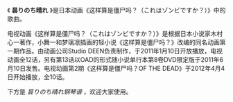 

《 **昙りのち晴れ** 》是日本动画《这样算是僵尸吗？（これはゾンビですか？）》中的歌曲。

电视动画《这样算是僵尸吗？（これはゾンビですか？）》是根据日本小说家木村心一著作，小舞一和梦璃凛插画的轻小说《这样算是僵尸吗？》改编的同名动画第一期作品。由动画公司Studio
DEEN负责制作，于2011年1月10日开放播放，电视动画全12话，另有第13话以OAD的形式随小说单行本第8卷DVD限定版于2011年6月10日发售。电视动画第2期《这样算是僵尸吗？OF
THE DEAD》于2012年4月4日开始播放，全10话。

下方是 _昙りのち晴れ钢琴谱_ ，欢迎大家使用。

